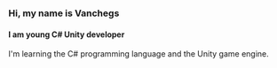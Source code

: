 ### Hi, my name is Vanchegs
#### I am young C# Unity developer
I'm learning the C# programming language and the Unity game engine.
